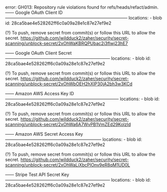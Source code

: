 error: GH013: Repository rule violations found for refs/heads/refact/admin.
  —— Google OAuth Client ID ————————————————————————————
   locations:
     - blob id: 28ca5bae4e528262ff6c0a09a28e1c87e27ef9e2

   (?) To push, remove secret from commit(s) or follow this URL to allow the secret.
   https://github.com/wildduck2/zaher/security/secret-scanning/unblock-secret/2xOhWaKBRQPUbac2i3flwj23hE7


  —— Google OAuth Client Secret ————————————————————————
   locations:
     - blob id: 28ca5bae4e528262ff6c0a09a28e1c87e27ef9e2

   (?) To push, remove secret from commit(s) or follow this URL to allow the secret.
   https://github.com/wildduck2/zaher/security/secret-scanning/unblock-secret/2xOhWbOEH2hXIP30jA2bh3w3KCd


  —— Amazon AWS Access Key ID ——————————————————————————
   locations:
     - blob id: 28ca5bae4e528262ff6c0a09a28e1c87e27ef9e2

   (?) To push, remove secret from commit(s) or follow this URL to allow the secret.
   https://github.com/wildduck2/zaher/security/secret-scanning/unblock-secret/2xOhWa6A7WvPB1VmZEd29KolzId


  —— Amazon AWS Secret Access Key ——————————————————————
   locations:
     - blob id: 28ca5bae4e528262ff6c0a09a28e1c87e27ef9e2

   (?) To push, remove secret from commit(s) or follow this URL to allow the secret.
   https://github.com/wildduck2/zaher/security/secret-scanning/unblock-secret/2xOhWaLiXbcPlOnv9eR8qM1UD0L


  —— Stripe Test API Secret Key ————————————————————————
   locations:
     - blob id: 28ca5bae4e528262ff6c0a09a28e1c87e27ef9e2
